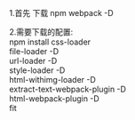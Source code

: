 <p>1.首先 下载 npm webpack -D</p>
2.需要下载的配置:<br>
        npm install css-loader <br />
        file-loader -D <br />
        url-loader -D <br />
        style-loader -D <br />
        html-withimg-loader -D <br />
        extract-text-webpack-plugin -D <br />
        html-webpack-plugin -D <br />fit
